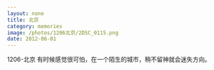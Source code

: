 ```yaml
---
layout: none
title: 北京
category: memories
image: /photos/1206北京/2DSC_0115.png
date: 2012-06-01
---
```

1206-北京 有时候感觉很可怕，在一个陌生的城市，稍不留神就会迷失方向。